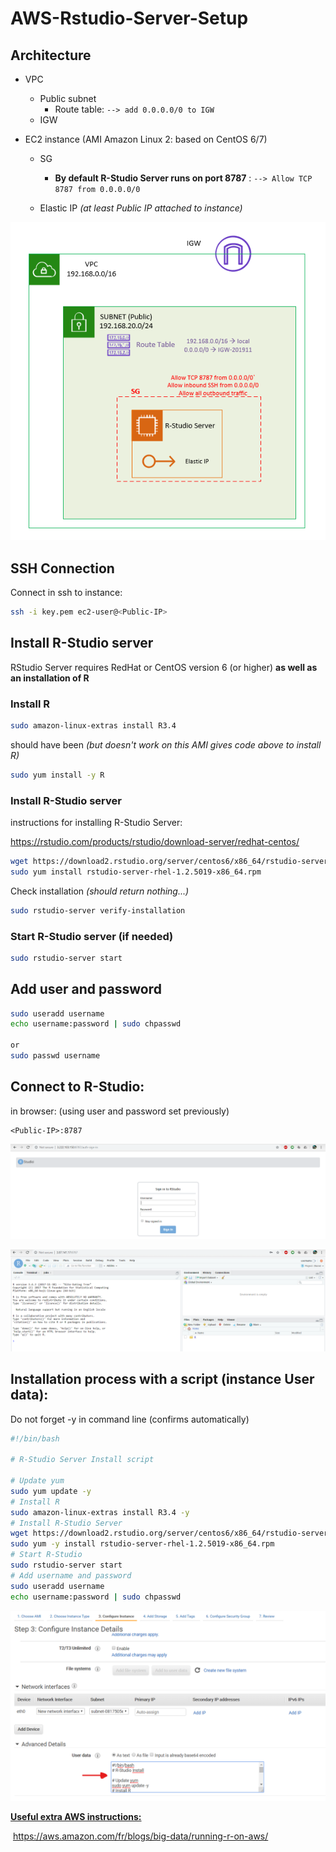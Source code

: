 # AWS-Rstudio-Server-Setup



## Architecture

- VPC
  - Public subnet 
    - Route table: `--> add 0.0.0.0/0 to IGW`
  - IGW

- EC2 instance (AMI Amazon Linux 2: based on CentOS 6/7)

  - SG
    - **By default R-Studio Server runs on port 8787** : `--> Allow TCP 8787 from 0.0.0.0/0`

  - Elastic IP *(at least Public IP attached to instance)*

![](architecture.png)

## SSH Connection

Connect in ssh to instance:

```bash
ssh -i key.pem ec2-user@<Public-IP>
```

## Install R-Studio server

 RStudio Server requires RedHat or CentOS version 6 (or higher) **as well as an installation of R** 

### Install R

```bash
sudo amazon-linux-extras install R3.4
```

should have been *(but doesn't work on this AMI gives code above to install R)*

```bash
sudo yum install -y R 
```

### Install R-Studio server

instructions for installing R-Studio Server:

 https://rstudio.com/products/rstudio/download-server/redhat-centos/ 

```bash
wget https://download2.rstudio.org/server/centos6/x86_64/rstudio-server-rhel-1.2.5019-x86_64.rpm
sudo yum install rstudio-server-rhel-1.2.5019-x86_64.rpm
```

Check installation *(should return nothing...)*

```bash
sudo rstudio-server verify-installation
```

### Start R-Studio server (if needed)

```bash
sudo rstudio-server start
```

## Add user and password 

```bash
sudo useradd username 
echo username:password | sudo chpasswd

or
sudo passwd username
```

## Connect to R-Studio:

in browser: (using user and password set previously)

```
<Public-IP>:8787
```



![](connectscreen.png)

![](Rstudiointerface.png)



## Installation process with a script (instance User data):

Do not forget -y in command line (confirms automatically)

```bash
#!/bin/bash

# R-Studio Server Install script

# Update yum
sudo yum update -y
# Install R
sudo amazon-linux-extras install R3.4 -y
# Install R-Studio Server
wget https://download2.rstudio.org/server/centos6/x86_64/rstudio-server-rhel-1.2.5019-x86_64.rpm
sudo yum -y install rstudio-server-rhel-1.2.5019-x86_64.rpm
# Start R-Studio
sudo rstudio-server start
# Add username and password
sudo useradd username 
echo username:password | sudo chpasswd

```

![](userdata_script.png)





**<u>Useful extra AWS instructions:</u>**

​	 https://aws.amazon.com/fr/blogs/big-data/running-r-on-aws/ 